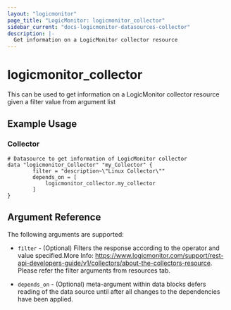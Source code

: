 ```yaml
---
layout: "logicmonitor"
page_title: "LogicMonitor: logicmonitor_collector"
sidebar_current: "docs-logicmonitor-datasources-collector"
description: |-
  Get information on a LogicMonitor collector resource
---
```


# logicmonitor_collector

This can be used to get information on a LogicMonitor collector resource given a filter value from argument list

## Example Usage    
### Collector
```hcl
# Datasource to get information of LogicMonitor collector
data "logicmonitor_Collector" "my_Collector" {
        filter = "description~\"Linux Collector\""
        depends_on = [
            logicmonitor_collector.my_collector
        ]
}
```

## Argument Reference

The following arguments are supported:
* `filter` - (Optional) Filters the response according to the operator and value specified.More Info: https://www.logicmonitor.com/support/rest-api-developers-guide/v1/collectors/about-the-collectors-resource. Please refer the filter arguments from resources tab.

* `depends_on` - (Optional) meta-argument within data blocks defers reading of the data source until after all changes to the dependencies have been applied.

